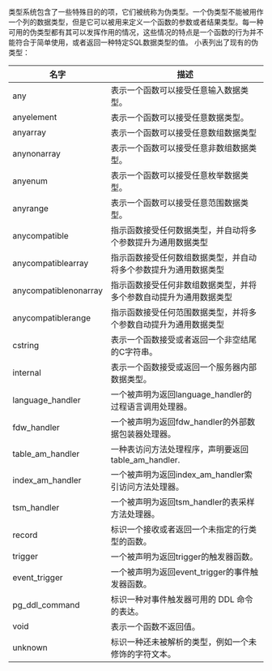 类型系统包含了一些特殊目的的项，它们被统称为伪类型。一个伪类型不能被用作一个列的数据类型，但是它可以被用来定义一个函数的参数或者结果类型。每一种可用的伪类型都有其可以发挥作用的情况，这些情况的特点是一个函数的行为并不能符合于简单使用，或者返回一种特定SQL数据类型的值。
小表列出了现有的伪类型：

| 名字                  | 描述                                                         |
| --------------------- | ------------------------------------------------------------ |
| any                   | 表示一个函数可以接受任意输入数据类型。                       |
| anyelement            | 表示一个函数可以接受任意数据类型。                           |
| anyarray              | 表示一个函数可以接受任意数组数据类型                         |
| anynonarray           | 表示一个函数可以接受任意非数组数据类型。                     |
| anyenum               | 表示一个函数可以接受任意枚举数据类型。                       |
| anyrange              | 表示一个函数可以接受任意范围数据类型。                       |
| anycompatible         | 指示函数接受任何数据类型，并自动将多个参数提升为通用数据类型 |
| anycompatiblearray    | 指示函数接受任何数组数据类型，并自动将多个参数提升为通用数据类型 |
| anycompatiblenonarray | 指示函数接受任何非数组数据类型，并将多个参数自动提升为通用数据类型 |
| anycompatiblerange    | 指示函数接受任何范围数据类型，并将多个参数自动提升为通用数据类型 |
| cstring               | 表示一个函数接受或者返回一个非空结尾的C字符串。              |
| internal              | 表示一个函数接受或返回一个服务器内部数据类型。               |
| language_handler      | 一个被声明为返回language_handler的过程语言调用处理器。       |
| fdw_handler           | 一个被声明为返回fdw_handler的外部数据包装器处理器。          |
| table_am_handler      | 一种表访问方法处理程序，声明要返回 table_am_handler.         |
| index_am_handler      | 一个被声明为返回index_am_handler索引访问方法处理器。         |
| tsm_handler           | 一个被声明为返回tsm_handler的表采样方法处理器。              |
| record                | 标识一个接收或者返回一个未指定的行类型的函数。               |
| trigger               | 一个被声明为返回trigger的触发器函数。                        |
| event_trigger         | 一个被声明为返回event_trigger的事件触发器函数。              |
| pg_ddl_command        | 标识一种对事件触发器可用的 DDL 命令的表达。                  |
| void                  | 表示一个函数不返回值。                                       |
| unknown               | 标识一种还未被解析的类型，例如一个未修饰的字符文本。         |
